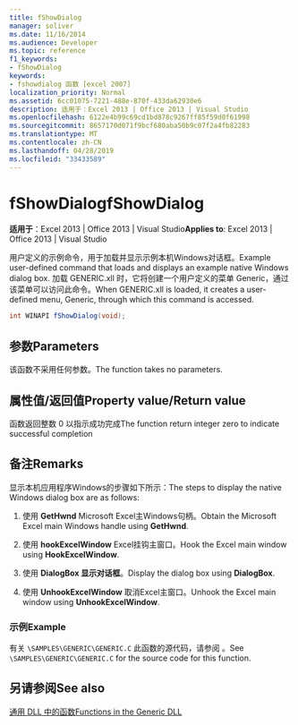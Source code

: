 ```yaml
---
title: fShowDialog
manager: soliver
ms.date: 11/16/2014
ms.audience: Developer
ms.topic: reference
f1_keywords:
- fShowDialog
keywords:
- fshowdialog 函数 [excel 2007]
localization_priority: Normal
ms.assetid: 6cc01075-7221-488e-870f-433da62930e6
description: 适用于：Excel 2013 | Office 2013 | Visual Studio
ms.openlocfilehash: 6122e4b99c69cd1bd878c9267ff85f59d0f61998
ms.sourcegitcommit: 8657170d071f9bcf680aba50b9c07f2a4fb82283
ms.translationtype: MT
ms.contentlocale: zh-CN
ms.lasthandoff: 04/28/2019
ms.locfileid: "33433589"
---
```

# <a name="fshowdialog"></a><span data-ttu-id="0302e-104">fShowDialog</span><span class="sxs-lookup"><span data-stu-id="0302e-104">fShowDialog</span></span>

 <span data-ttu-id="0302e-105">**适用于**：Excel 2013 | Office 2013 | Visual Studio</span><span class="sxs-lookup"><span data-stu-id="0302e-105">**Applies to**: Excel 2013 | Office 2013 | Visual Studio</span></span> 
  
<span data-ttu-id="0302e-106">用户定义的示例命令，用于加载并显示示例本机Windows对话框。</span><span class="sxs-lookup"><span data-stu-id="0302e-106">Example user-defined command that loads and displays an example native Windows dialog box.</span></span> <span data-ttu-id="0302e-107">加载 GENERIC.xll 时，它将创建一个用户定义的菜单 Generic，通过该菜单可以访问此命令。</span><span class="sxs-lookup"><span data-stu-id="0302e-107">When GENERIC.xll is loaded, it creates a user-defined menu, Generic, through which this command is accessed.</span></span>
  
```cs
int WINAPI fShowDialog(void);
```

## <a name="parameters"></a><span data-ttu-id="0302e-108">参数</span><span class="sxs-lookup"><span data-stu-id="0302e-108">Parameters</span></span>

<span data-ttu-id="0302e-109">该函数不采用任何参数。</span><span class="sxs-lookup"><span data-stu-id="0302e-109">The function takes no parameters.</span></span>
  
## <a name="property-valuereturn-value"></a><span data-ttu-id="0302e-110">属性值/返回值</span><span class="sxs-lookup"><span data-stu-id="0302e-110">Property value/Return value</span></span>

<span data-ttu-id="0302e-111">函数返回整数 0 以指示成功完成</span><span class="sxs-lookup"><span data-stu-id="0302e-111">The function return integer zero to indicate successful completion</span></span>
  
## <a name="remarks"></a><span data-ttu-id="0302e-112">备注</span><span class="sxs-lookup"><span data-stu-id="0302e-112">Remarks</span></span>

<span data-ttu-id="0302e-113">显示本机应用程序Windows的步骤如下所示：</span><span class="sxs-lookup"><span data-stu-id="0302e-113">The steps to display the native Windows dialog box are as follows:</span></span>
  
1. <span data-ttu-id="0302e-114">使用 **GetHwnd** Microsoft Excel主Windows句柄。</span><span class="sxs-lookup"><span data-stu-id="0302e-114">Obtain the Microsoft Excel main Windows handle using **GetHwnd**.</span></span>
    
2. <span data-ttu-id="0302e-115">使用 **hookExcelWindow** Excel挂钩主窗口。</span><span class="sxs-lookup"><span data-stu-id="0302e-115">Hook the Excel main window using **HookExcelWindow**.</span></span>
    
3. <span data-ttu-id="0302e-116">使用 **DialogBox 显示对话框**。</span><span class="sxs-lookup"><span data-stu-id="0302e-116">Display the dialog box using **DialogBox**.</span></span>
    
4. <span data-ttu-id="0302e-117">使用 **UnhookExcelWindow** 取消Excel主窗口。</span><span class="sxs-lookup"><span data-stu-id="0302e-117">Unhook the Excel main window using **UnhookExcelWindow**.</span></span>
    
### <a name="example"></a><span data-ttu-id="0302e-118">示例</span><span class="sxs-lookup"><span data-stu-id="0302e-118">Example</span></span>

<span data-ttu-id="0302e-119">有关  `\SAMPLES\GENERIC\GENERIC.C` 此函数的源代码，请参阅 。</span><span class="sxs-lookup"><span data-stu-id="0302e-119">See  `\SAMPLES\GENERIC\GENERIC.C` for the source code for this function.</span></span> 
  
## <a name="see-also"></a><span data-ttu-id="0302e-120">另请参阅</span><span class="sxs-lookup"><span data-stu-id="0302e-120">See also</span></span>



[<span data-ttu-id="0302e-121">通用 DLL 中的函数</span><span class="sxs-lookup"><span data-stu-id="0302e-121">Functions in the Generic DLL</span></span>](functions-in-the-generic-dll.md)

